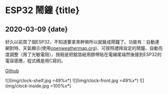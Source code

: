# ESP32 鬧鐘 {title}
## 2020-03-09 {date}

好久以前買了個ESP32，不知道要拿來幹嘛所以就變成鬧鐘了。功能有：自動連網對時、天氣顯示(使用[openweathermap.org](http://openweathermap.org/))、可按照禮拜設定的鬧鐘、自動亮度調整（用了光敏電阻）。按鈕是把鋁箔紙用膠帶貼在電線尾端然後接到ESP32的電容感應，程式碼是用C寫的。

[Github](https://github.com/Rio6/ESPClock)

![](img/clock-shelf.jpg =49%x*)
![](img/clock-front.jpg =49%x*)
![](img/clock-inside.jpg =100%x*)
